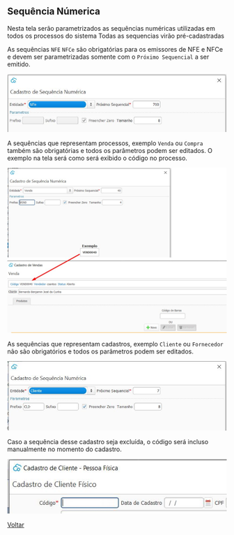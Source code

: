## Sequência Númerica

Nesta tela serão parametrizados as sequências numéricas utilizadas em todos os processos do sistema Todas as sequencias virão pré-cadastradas 

As sequências `NFE` `NFCe` são obrigatórias para os emissores de NFE e NFCe e devem ser parametrizadas somente com o `Próximo Sequencial` a ser emitido.

![](images/sequencia_numerica_nfe.jpg)



A sequências que representam processos, exemplo `Venda` ou `Compra` também são obrigatórias e todos os parâmetros podem ser editados. O exemplo na tela será como será exibido o código no processo.

![](images/Sequencia_numerica_processo_venda.jpg)



As sequências que representam  cadastros, exemplo `Cliente` ou `Fornecedor` não são obrigatórios e todos os parâmetros podem ser editados.

![](images/sequencia_numerica_cliente.jpg)



Caso a sequência desse cadastro seja excluída, o código será incluso manualmente no momento do cadastro.

![](images/Sequencia_numerica_cadastro_cliente.jpg) 





[Voltar](sistema.md)

